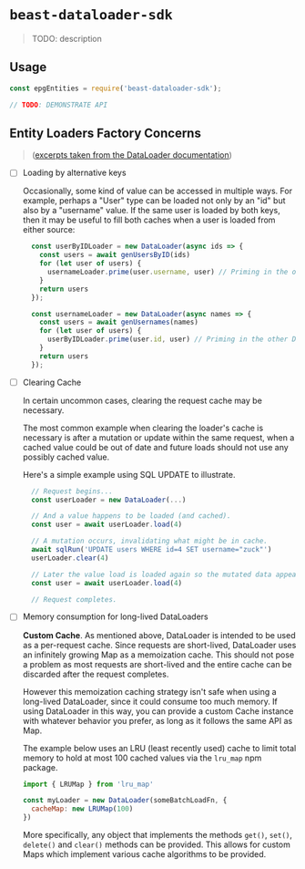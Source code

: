# `beast-dataloader-sdk`

> TODO: description

## Usage

```js
const epgEntities = require('beast-dataloader-sdk');

// TODO: DEMONSTRATE API
```

## Entity Loaders Factory Concerns

> ([excerpts taken from the DataLoader documentation](https://github.com/graphql/dataloader))

- [ ] Loading by alternative keys

    Occasionally, some kind of value can be accessed in multiple ways.
    For example, perhaps a "User" type can be loaded not only by an "id"
    but also by a "username" value. If the same user is loaded by both keys,
    then it may be useful to fill both caches when a user is loaded from either source:

    ```js
      const userByIDLoader = new DataLoader(async ids => {
        const users = await genUsersByID(ids)
        for (let user of users) {
          usernameLoader.prime(user.username, user) // Priming in the other DataLoader.
        }
        return users
      });

      const usernameLoader = new DataLoader(async names => {
        const users = await genUsernames(names)
        for (let user of users) {
          userByIDLoader.prime(user.id, user) // Priming in the other DataLoader.
        }
        return users
      });
    ```

- [ ] Clearing Cache

    In certain uncommon cases, clearing the request cache may be necessary.

    The most common example when clearing the loader's cache is necessary is after a mutation or update within the same request, when a cached value could be out of date and future loads should not use any possibly cached value.

    Here's a simple example using SQL UPDATE to illustrate.

    ```js
      // Request begins...
      const userLoader = new DataLoader(...)

      // And a value happens to be loaded (and cached).
      const user = await userLoader.load(4)

      // A mutation occurs, invalidating what might be in cache.
      await sqlRun('UPDATE users WHERE id=4 SET username="zuck"')
      userLoader.clear(4)

      // Later the value load is loaded again so the mutated data appears.
      const user = await userLoader.load(4)

      // Request completes.
    ```

- [ ] Memory consumption for long-lived DataLoaders

    **Custom Cache**. As mentioned above, DataLoader is intended to be used as a per-request cache. Since requests are short-lived, DataLoader uses an infinitely growing Map as a memoization cache. This should not pose a problem as most requests are short-lived and the entire cache can be discarded after the request completes.

    However this memoization caching strategy isn't safe when using a long-lived DataLoader, since it could consume too much memory. If using DataLoader in this way, you can provide a custom Cache instance with whatever behavior you prefer, as long as it follows the same API as Map.

    The example below uses an LRU (least recently used) cache to limit total memory to hold at most 100 cached values via the `lru_map` npm package.

    ```js
    import { LRUMap } from 'lru_map'

    const myLoader = new DataLoader(someBatchLoadFn, {
      cacheMap: new LRUMap(100)
    })
    ```

    More specifically, any object that implements the methods `get()`, `set()`, `delete()` and `clear()` methods can be provided. This allows for custom Maps which implement various cache algorithms to be provided.
